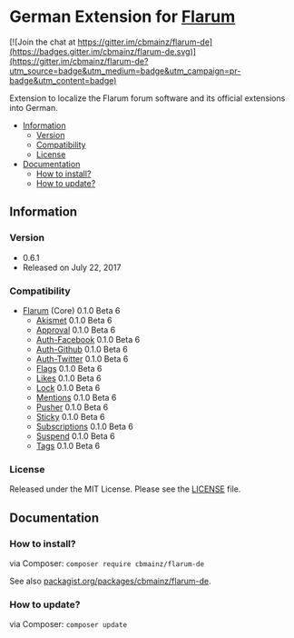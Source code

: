 # German Extension for [Flarum](http://flarum.org/)

[![Join the chat at https://gitter.im/cbmainz/flarum-de](https://badges.gitter.im/cbmainz/flarum-de.svg)](https://gitter.im/cbmainz/flarum-de?utm_source=badge&utm_medium=badge&utm_campaign=pr-badge&utm_content=badge)

Extension to localize the Flarum forum software and its official extensions into German.

- [Information](https://github.com/cbmainz/flarum-de#information)
    - [Version](https://github.com/cbmainz/flarum-de#version)
    - [Compatibility](https://github.com/cbmainz/flarum-de#compatibility)
    - [License](https://github.com/cbmainz/flarum-de#license)
- [Documentation](https://github.com/cbmainz/flarum-de#documentation)
    - [How to install?](https://github.com/cbmainz/flarum-de#how-to-install)
    - [How to update?](https://github.com/cbmainz/flarum-de#how-to-update)

## Information

### Version

- 0.6.1
- Released on July 22, 2017

### Compatibility

- [Flarum](https://github.com/flarum/core) (Core) 0.1.0 Beta 6
    - [Akismet](https://github.com/flarum/flarum-ext-akismet) 0.1.0 Beta 6
	- [Approval](https://github.com/flarum/flarum-ext-approval) 0.1.0 Beta 6
    - [Auth-Facebook](https://github.com/flarum/flarum-ext-auth-facebook) 0.1.0 Beta 6
    - [Auth-Github](https://github.com/flarum/flarum-ext-auth-github) 0.1.0 Beta 6
    - [Auth-Twitter](https://github.com/flarum/flarum-ext-auth-twitter) 0.1.0 Beta 6
    - [Flags](https://github.com/flarum/flags) 0.1.0 Beta 6
    - [Likes](https://github.com/flarum/likes) 0.1.0 Beta 6
    - [Lock](https://github.com/flarum/lock) 0.1.0 Beta 6
    - [Mentions](https://github.com/flarum/mentions) 0.1.0 Beta 6
    - [Pusher](https://github.com/flarum/pusher) 0.1.0 Beta 6
    - [Sticky](https://github.com/flarum/sticky) 0.1.0 Beta 6
    - [Subscriptions](https://github.com/flarum/subscriptions) 0.1.0 Beta 6
    - [Suspend](https://github.com/flarum/suspend) 0.1.0 Beta 6
    - [Tags](https://github.com/flarum/tags) 0.1.0 Beta 6

### License

Released under the MIT License. Please see the [LICENSE](https://github.com/cbmainz/flarum-de/blob/master/LICENSE) file.

## Documentation

### How to install?

via Composer: `composer require cbmainz/flarum-de`

See also [packagist.org/packages/cbmainz/flarum-de](https://packagist.org/packages/cbmainz/flarum-de).

### How to update?

via Composer: `composer update`